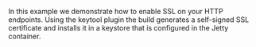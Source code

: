 In this example we demonstrate how to enable SSL on your HTTP endpoints. Using the keytool plugin the build
generates a self-signed SSL certificate and installs it in a keystore that is configured in the Jetty container.